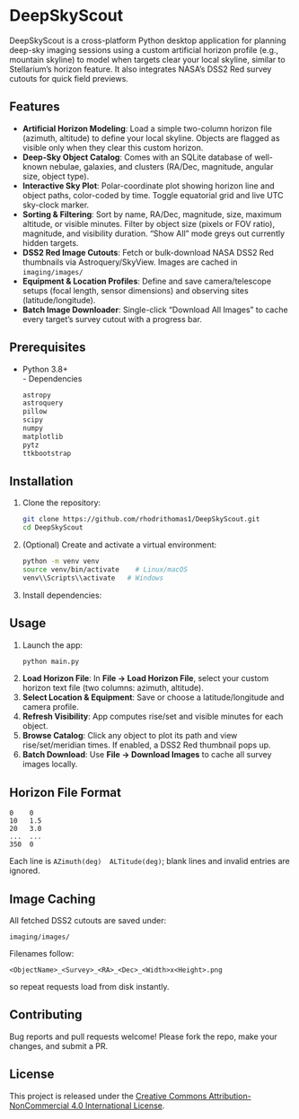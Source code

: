 # DeepSkyScout

DeepSkyScout is a cross-platform Python desktop application for planning deep-sky imaging sessions using a custom artificial horizon profile (e.g., mountain skyline) to model when targets clear your local skyline, similar to Stellarium’s horizon feature. It also integrates NASA’s DSS2 Red survey cutouts for quick field previews.

## Features

- **Artificial Horizon Modeling**: Load a simple two-column horizon file (azimuth, altitude) to define your local skyline. Objects are flagged as visible only when they clear this custom horizon.
- **Deep-Sky Object Catalog**: Comes with an SQLite database of well-known nebulae, galaxies, and clusters (RA/Dec, magnitude, angular size, object type).
- **Interactive Sky Plot**: Polar-coordinate plot showing horizon line and object paths, color-coded by time. Toggle equatorial grid and live UTC sky-clock marker.
- **Sorting & Filtering**: Sort by name, RA/Dec, magnitude, size, maximum altitude, or visible minutes. Filter by object size (pixels or FOV ratio), magnitude, and visibility duration. “Show All” mode greys out currently hidden targets.
- **DSS2 Red Image Cutouts**: Fetch or bulk-download NASA DSS2 Red thumbnails via Astroquery/SkyView. Images are cached in `imaging/images/`
- **Equipment & Location Profiles**: Define and save camera/telescope setups (focal length, sensor dimensions) and observing sites (latitude/longitude).
- **Batch Image Downloader**: Single-click “Download All Images” to cache every target’s survey cutout with a progress bar.

## Prerequisites

- Python 3.8+  
- Dependencies
  ```bash
  astropy
  astroquery
  pillow
  scipy
  numpy
  matplotlib
  pytz
  ttkbootstrap
  ```

## Installation

1. Clone the repository:
   ```bash
   git clone https://github.com/rhodrithomas1/DeepSkyScout.git
   cd DeepSkyScout
   ```
2. (Optional) Create and activate a virtual environment:
   ```bash
   python -m venv venv
   source venv/bin/activate    # Linux/macOS
   venv\\Scripts\\activate   # Windows
   ```
3. Install dependencies:

   
## Usage

1. Launch the app:
   ```bash
   python main.py
   ```
2. **Load Horizon File**: In **File → Load Horizon File**, select your custom horizon text file (two columns: azimuth, altitude).
3. **Select Location & Equipment**: Save or choose a latitude/longitude and camera profile.
4. **Refresh Visibility**: App computes rise/set and visible minutes for each object.
5. **Browse Catalog**: Click any object to plot its path and view rise/set/meridian times. If enabled, a DSS2 Red thumbnail pops up.
6. **Batch Download**: Use **File → Download Images** to cache all survey images locally.

## Horizon File Format

```
0    0
10   1.5
20   3.0
...  ...
350  0
```
Each line is `AZimuth(deg)  ALTitude(deg)`; blank lines and invalid entries are ignored.

## Image Caching

All fetched DSS2 cutouts are saved under:
```
imaging/images/
```
Filenames follow:
```
<ObjectName>_<Survey>_<RA>_<Dec>_<Width>x<Height>.png
```
so repeat requests load from disk instantly.

## Contributing

Bug reports and pull requests welcome! Please fork the repo, make your changes, and submit a PR.

## License

This project is released under the [Creative Commons Attribution-NonCommercial 4.0 International License](https://creativecommons.org/licenses/by-nc/4.0/).

